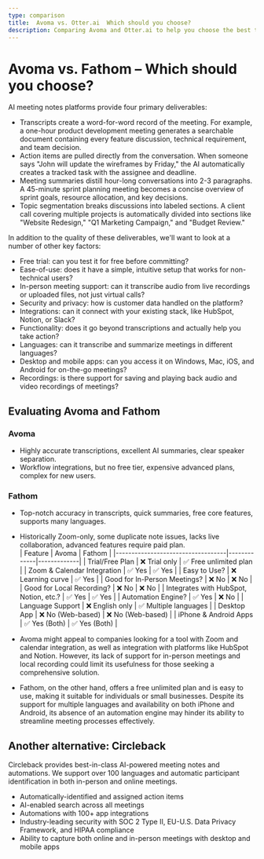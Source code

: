 ```yaml
---
type: comparison
title:  Avoma vs. Otter.ai  Which should you choose?
description: Comparing Avoma and Otter.ai to help you choose the best transcription tool. Explore features, pricing, and an alternative option, Circleback.
---
```


# Avoma vs. Fathom – Which should you choose?  
AI meeting notes platforms provide four primary deliverables:  
  
* Transcripts create a word-for-word record of the meeting. For example, a one-hour product development meeting generates a searchable document containing every feature discussion, technical requirement, and team decision.  
* Action items are pulled directly from the conversation. When someone says "John will update the wireframes by Friday," the AI automatically creates a tracked task with the assignee and deadline.  
* Meeting summaries distill hour-long conversations into 2-3 paragraphs. A 45-minute sprint planning meeting becomes a concise overview of sprint goals, resource allocation, and key decisions.  
* Topic segmentation breaks discussions into labeled sections. A client call covering multiple projects is automatically divided into sections like "Website Redesign," "Q1 Marketing Campaign," and "Budget Review."  
  
In addition to the quality of these deliverables, we'll want to look at a number of other key factors:  
  
* Free trial: can you test it for free before committing?  
* Ease-of-use: does it have a simple, intuitive setup that works for non-technical users?  
* In-person meeting support: can it transcribe audio from live recordings or uploaded files, not just virtual calls?  
* Security and privacy: how is customer data handled on the platform?  
* Integrations: can it connect with your existing stack, like HubSpot, Notion, or Slack?  
* Functionality: does it go beyond transcriptions and actually help you take action?  
* Languages: can it transcribe and summarize meetings in different languages?  
* Desktop and mobile apps: can you access it on Windows, Mac, iOS, and Android for on-the-go meetings?  
* Recordings: is there support for saving and playing back audio and video recordings of meetings?    
## Evaluating Avoma and Fathom  
### Avoma
- Highly accurate transcriptions, excellent AI summaries, clear speaker separation.
- Workflow integrations, but no free tier, expensive advanced plans, complex for new users.

### Fathom
- Top-notch accuracy in transcripts, quick summaries, free core features, supports many languages.
- Historically Zoom-only, some duplicate note issues, lacks live collaboration, advanced features require paid plan.  
| Feature                           | Avoma       | Fathom      |
|-----------------------------------|-------------|-------------|
| Trial/Free Plan                   | ❌ Trial only | ✅ Free unlimited plan |
| Zoom & Calendar Integration        | ✅ Yes       | ✅ Yes       |
| Easy to Use?                       | ❌ Learning curve | ✅ Yes       |
| Good for In-Person Meetings?       | ❌ No        | ❌ No        |
| Good for Local Recording?          | ❌ No        | ❌ No        |
| Integrates with HubSpot, Notion, etc.? | ✅ Yes       | ✅ Yes       |
| Automation Engine?                 | ✅ Yes       | ❌ No        |
| Language Support                   | ❌ English only | ✅ Multiple languages |
| Desktop App                       | ❌ No (Web-based) | ❌ No (Web-based) |
| iPhone & Android Apps              | ✅ Yes (Both) | ✅ Yes (Both) |  
- Avoma might appeal to companies looking for a tool with Zoom and calendar integration, as well as integration with platforms like HubSpot and Notion. However, its lack of support for in-person meetings and local recording could limit its usefulness for those seeking a comprehensive solution.

- Fathom, on the other hand, offers a free unlimited plan and is easy to use, making it suitable for individuals or small businesses. Despite its support for multiple languages and availability on both iPhone and Android, its absence of an automation engine may hinder its ability to streamline meeting processes effectively.  
## Another alternative: Circleback  
Circleback provides best-in-class AI-powered meeting notes and automations. We support over 100 languages and automatic participant identification in both in-person and online meetings.  
  
* Automatically-identified and assigned action items  
* AI-enabled search across all meetings  
* Automations with 100+ app integrations  
* Industry-leading security with SOC 2 Type II, EU-U.S. Data Privacy Framework, and HIPAA compliance  
* Ability to capture both online and in-person meetings with desktop and mobile apps  